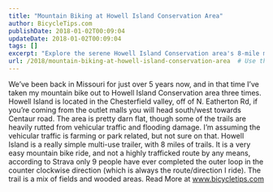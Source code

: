 ```yaml
---
title: "Mountain Biking at Howell Island Conservation Area"
author: BicycleTips.com
publishDate: 2018-01-02T00:09:04
updateDate: 2018-01-02T00:09:04
tags: []
excerpt: "Explore the serene Howell Island Conservation area's 8-mile mountain bike trail. Experience a mix of fields and woods on this less-traveled route in Missouri."
url: /2018/mountain-biking-at-howell-island-conservation-area  # Use the generated URL with year
---
```

We’ve been back in Missouri for just over 5 years now, and in that time I’ve taken my mountain bike out to Howell Island Conservation area three times. Howell Island is located in the Chesterfield valley, off of N. Eatherton Rd, if you’re coming from the outlet malls you will head south/west towards Centaur road.   The area is pretty darn flat, though some of the trails are heavily rutted from vehicular traffic and flooding damage. I’m assuming the vehicular traffic is farming or park related, but not sure on that.  Howell Island is a really simple multi-use trailer, with 8 miles of trails. It is a very easy mountain bike ride, and not a highly trafficked route by any means, according to Strava only 9 people have ever completed the outer loop in the counter clockwise direction (which is always the route/direction I ride). The trail is a mix of fields and wooded areas. Read More at www.bicycletips.com



